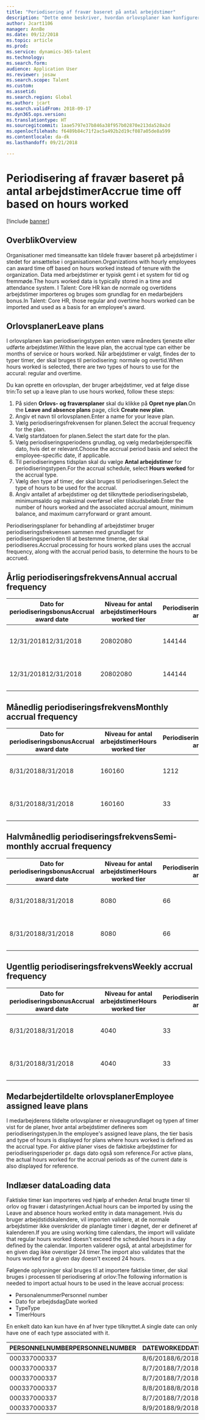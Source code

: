 ```yaml
---
title: "Periodisering af fravær baseret på antal arbejdstimer"
description: "Dette emne beskriver, hvordan orlovsplaner kan konfigureres til at periodisere fravær baseret på timearbejde."
author: Jcart1106
manager: AnnBe
ms.date: 09/12/2018
ms.topic: article
ms.prod: 
ms.service: dynamics-365-talent
ms.technology: 
ms.search.form: 
audience: Application User
ms.reviewer: josaw
ms.search.scope: Talent
ms.custom: 
ms.assetid: 
ms.search.region: Global
ms.author: jcart
ms.search.validFrom: 2018-09-17
ms.dyn365.ops.version: 
ms.translationtype: HT
ms.sourcegitcommit: 1aae5797e37b846a38f957b02870e213da528a2d
ms.openlocfilehash: f6489b84c71f2ac5a492b2d19cf087a05de8a599
ms.contentlocale: da-dk
ms.lasthandoff: 09/21/2018

---
```


# <a name="accrue-time-off-based-on-hours-worked"></a><span data-ttu-id="cf2d9-103">Periodisering af fravær baseret på antal arbejdstimer</span><span class="sxs-lookup"><span data-stu-id="cf2d9-103">Accrue time off based on hours worked</span></span>

[!include [banner](includes/banner.md)]


## <a name="overview"></a><span data-ttu-id="cf2d9-104">Overblik</span><span class="sxs-lookup"><span data-stu-id="cf2d9-104">Overview</span></span>

<span data-ttu-id="cf2d9-105">Organisationer med timeansatte kan tildele fravær baseret på arbejdstimer i stedet for ansættelse i organisationen.</span><span class="sxs-lookup"><span data-stu-id="cf2d9-105">Organizations with hourly employees can award time off based on hours worked instead of tenure with the organization.</span></span> <span data-ttu-id="cf2d9-106">Data med arbejdstimer er typisk gemt i et system for tid og fremmøde.</span><span class="sxs-lookup"><span data-stu-id="cf2d9-106">The hours worked data is typically stored in a time and attendance system.</span></span> <span data-ttu-id="cf2d9-107">I Talent: Core HR kan de normale og overtidens arbejdstimer importeres og bruges som grundlag for en medarbejders bonus.</span><span class="sxs-lookup"><span data-stu-id="cf2d9-107">In Talent: Core HR, those regular and overtime hours worked can be imported and used as a basis for an employee's award.</span></span>

## <a name="leave-plans"></a><span data-ttu-id="cf2d9-108">Orlovsplaner</span><span class="sxs-lookup"><span data-stu-id="cf2d9-108">Leave plans</span></span>

<span data-ttu-id="cf2d9-109">I orlovsplanen kan periodiseringstypen enten være måneders tjeneste eller udførte arbejdstimer.</span><span class="sxs-lookup"><span data-stu-id="cf2d9-109">Within the leave plan, the accrual type can either be months of service or hours worked.</span></span> <span data-ttu-id="cf2d9-110">Når arbejdstimer er valgt, findes der to typer timer, der skal bruges til periodisering: normale og overtid.</span><span class="sxs-lookup"><span data-stu-id="cf2d9-110">When hours worked is selected, there are two types of hours to use for the accural: regular and overtime.</span></span>

<span data-ttu-id="cf2d9-111">Du kan oprette en orlovsplan, der bruger arbejdstimer, ved at følge disse trin:</span><span class="sxs-lookup"><span data-stu-id="cf2d9-111">To set up a leave plan to use hours worked, follow these steps:</span></span>

1. <span data-ttu-id="cf2d9-112">På siden **Orlovs- og fraværsplaner** skal du klikke på **Opret nye plan**.</span><span class="sxs-lookup"><span data-stu-id="cf2d9-112">On the **Leave and absence plans** page, click **Create new plan**.</span></span>
2. <span data-ttu-id="cf2d9-113">Angiv et navn til orlovsplanen.</span><span class="sxs-lookup"><span data-stu-id="cf2d9-113">Enter a name for your leave plan.</span></span>
3. <span data-ttu-id="cf2d9-114">Vælg periodiseringsfrekvensen for planen.</span><span class="sxs-lookup"><span data-stu-id="cf2d9-114">Select the accrual frequency for the plan.</span></span>
5. <span data-ttu-id="cf2d9-115">Vælg startdatoen for planen.</span><span class="sxs-lookup"><span data-stu-id="cf2d9-115">Select the start date for the plan.</span></span>
6. <span data-ttu-id="cf2d9-116">Vælg periodiseringsperiodens grundlag, og vælg medarbejderspecifik dato, hvis det er relevant.</span><span class="sxs-lookup"><span data-stu-id="cf2d9-116">Choose the accrual period basis and select the employee-specific date, if applicable.</span></span>
7. <span data-ttu-id="cf2d9-117">Til periodiseringens tidsplan skal du vælge **Antal arbejdstimer** for periodiseringstypen.</span><span class="sxs-lookup"><span data-stu-id="cf2d9-117">For the accrual schedule, select **Hours worked** for the accrual type.</span></span>
8. <span data-ttu-id="cf2d9-118">Vælg den type af timer, der skal bruges til periodiseringen.</span><span class="sxs-lookup"><span data-stu-id="cf2d9-118">Select the type of hours to be used for the accrual.</span></span>
9. <span data-ttu-id="cf2d9-119">Angiv antallet af arbejdstimer og det tilknyttede periodiseringsbeløb, minimumsaldo og maksimal overførsel eller tilskudsbeløb.</span><span class="sxs-lookup"><span data-stu-id="cf2d9-119">Enter the number of hours worked and the associated accrual amount, minimum balance, and maximum carryforward or grant amount.</span></span>

<span data-ttu-id="cf2d9-120">Periodiseringsplaner for behandling af arbejdstimer bruger periodiseringsfrekvensen sammen med grundlaget for periodiseringsperioden til at bestemme timerne, der skal periodiseres.</span><span class="sxs-lookup"><span data-stu-id="cf2d9-120">Accrual processing for hours worked plans uses the accrual frequency, along with the accrual period basis, to determine the hours to be accrued.</span></span>

## <a name="annual-accrual-frequency"></a><span data-ttu-id="cf2d9-121">Årlig periodiseringsfrekvens</span><span class="sxs-lookup"><span data-stu-id="cf2d9-121">Annual accrual frequency</span></span>

| <span data-ttu-id="cf2d9-122">Dato for periodiseringsbonus</span><span class="sxs-lookup"><span data-stu-id="cf2d9-122">Accrual award date</span></span>    | <span data-ttu-id="cf2d9-123">Niveau for antal arbejdstimer</span><span class="sxs-lookup"><span data-stu-id="cf2d9-123">Hours worked tier</span></span>    | <span data-ttu-id="cf2d9-124">Periodiseringsbeløb</span><span class="sxs-lookup"><span data-stu-id="cf2d9-124">Accrual amount</span></span>        | <span data-ttu-id="cf2d9-125">Datoer for antal arbejdstimer</span><span class="sxs-lookup"><span data-stu-id="cf2d9-125">Hours worked dates</span></span>   | <span data-ttu-id="cf2d9-126">Faktiske antal arbejdstimer</span><span class="sxs-lookup"><span data-stu-id="cf2d9-126">Hours worked actuals</span></span>| <span data-ttu-id="cf2d9-127">Bonus</span><span class="sxs-lookup"><span data-stu-id="cf2d9-127">Award</span></span>               |
| --------------------- | -------------------- | --------------------- | -------------------- |-------------------- |-------------------- |
| <span data-ttu-id="cf2d9-128">12/31/2018</span><span class="sxs-lookup"><span data-stu-id="cf2d9-128">12/31/2018</span></span>            | <span data-ttu-id="cf2d9-129">2080</span><span class="sxs-lookup"><span data-stu-id="cf2d9-129">2080</span></span>                 | <span data-ttu-id="cf2d9-130">144</span><span class="sxs-lookup"><span data-stu-id="cf2d9-130">144</span></span>                   | <span data-ttu-id="cf2d9-131">01-01-2018 til 31-12-2018</span><span class="sxs-lookup"><span data-stu-id="cf2d9-131">1/1/2018-12/31/2018</span></span>  | <span data-ttu-id="cf2d9-132">2085</span><span class="sxs-lookup"><span data-stu-id="cf2d9-132">2085</span></span>                | <span data-ttu-id="cf2d9-133">144</span><span class="sxs-lookup"><span data-stu-id="cf2d9-133">144</span></span>                 |        
| <span data-ttu-id="cf2d9-134">12/31/2018</span><span class="sxs-lookup"><span data-stu-id="cf2d9-134">12/31/2018</span></span>            | <span data-ttu-id="cf2d9-135">2080</span><span class="sxs-lookup"><span data-stu-id="cf2d9-135">2080</span></span>                 | <span data-ttu-id="cf2d9-136">144</span><span class="sxs-lookup"><span data-stu-id="cf2d9-136">144</span></span>                   | <span data-ttu-id="cf2d9-137">01-01-2018 til 31-12-2018</span><span class="sxs-lookup"><span data-stu-id="cf2d9-137">1/1/2018-12/31/2018</span></span>  | <span data-ttu-id="cf2d9-138">2000</span><span class="sxs-lookup"><span data-stu-id="cf2d9-138">2000</span></span>                | <span data-ttu-id="cf2d9-139">0</span><span class="sxs-lookup"><span data-stu-id="cf2d9-139">0</span></span>                 |


## <a name="monthly-accrual-frequency"></a><span data-ttu-id="cf2d9-140">Månedlig periodiseringsfrekvens</span><span class="sxs-lookup"><span data-stu-id="cf2d9-140">Monthly accrual frequency</span></span>

| <span data-ttu-id="cf2d9-141">Dato for periodiseringsbonus</span><span class="sxs-lookup"><span data-stu-id="cf2d9-141">Accrual award date</span></span>    | <span data-ttu-id="cf2d9-142">Niveau for antal arbejdstimer</span><span class="sxs-lookup"><span data-stu-id="cf2d9-142">Hours worked tier</span></span>    | <span data-ttu-id="cf2d9-143">Periodiseringsbeløb</span><span class="sxs-lookup"><span data-stu-id="cf2d9-143">Accrual amount</span></span>        | <span data-ttu-id="cf2d9-144">Datoer for antal arbejdstimer</span><span class="sxs-lookup"><span data-stu-id="cf2d9-144">Hours worked dates</span></span>   | <span data-ttu-id="cf2d9-145">Faktiske antal arbejdstimer</span><span class="sxs-lookup"><span data-stu-id="cf2d9-145">Hours worked actuals</span></span>| <span data-ttu-id="cf2d9-146">Bonus</span><span class="sxs-lookup"><span data-stu-id="cf2d9-146">Award</span></span>               |
| --------------------- | -------------------- | --------------------- | -------------------- |-------------------- |-------------------- |
| <span data-ttu-id="cf2d9-147">8/31/2018</span><span class="sxs-lookup"><span data-stu-id="cf2d9-147">8/31/2018</span></span>             | <span data-ttu-id="cf2d9-148">160</span><span class="sxs-lookup"><span data-stu-id="cf2d9-148">160</span></span>                  | <span data-ttu-id="cf2d9-149">12</span><span class="sxs-lookup"><span data-stu-id="cf2d9-149">12</span></span>                    | <span data-ttu-id="cf2d9-150">01-08-2018 til 31-08-2018</span><span class="sxs-lookup"><span data-stu-id="cf2d9-150">8/1/2018-8/31/2018</span></span>   | <span data-ttu-id="cf2d9-151">184</span><span class="sxs-lookup"><span data-stu-id="cf2d9-151">184</span></span>                 | <span data-ttu-id="cf2d9-152">12</span><span class="sxs-lookup"><span data-stu-id="cf2d9-152">12</span></span>                  |        
| <span data-ttu-id="cf2d9-153">8/31/2018</span><span class="sxs-lookup"><span data-stu-id="cf2d9-153">8/31/2018</span></span>             | <span data-ttu-id="cf2d9-154">160</span><span class="sxs-lookup"><span data-stu-id="cf2d9-154">160</span></span>                  | <span data-ttu-id="cf2d9-155">3</span><span class="sxs-lookup"><span data-stu-id="cf2d9-155">3</span></span>                     | <span data-ttu-id="cf2d9-156">01-08-2018 til 31-08-2018</span><span class="sxs-lookup"><span data-stu-id="cf2d9-156">8/1/2018-8/31/2018</span></span>   | <span data-ttu-id="cf2d9-157">184</span><span class="sxs-lookup"><span data-stu-id="cf2d9-157">184</span></span>                 | <span data-ttu-id="cf2d9-158">3</span><span class="sxs-lookup"><span data-stu-id="cf2d9-158">3</span></span>                   |

## <a name="semi-monthly-accrual-frequency"></a><span data-ttu-id="cf2d9-159">Halvmånedlig periodiseringsfrekvens</span><span class="sxs-lookup"><span data-stu-id="cf2d9-159">Semi-monthly accrual frequency</span></span>

| <span data-ttu-id="cf2d9-160">Dato for periodiseringsbonus</span><span class="sxs-lookup"><span data-stu-id="cf2d9-160">Accrual award date</span></span>    | <span data-ttu-id="cf2d9-161">Niveau for antal arbejdstimer</span><span class="sxs-lookup"><span data-stu-id="cf2d9-161">Hours worked tier</span></span>    | <span data-ttu-id="cf2d9-162">Periodiseringsbeløb</span><span class="sxs-lookup"><span data-stu-id="cf2d9-162">Accrual amount</span></span>        | <span data-ttu-id="cf2d9-163">Datoer for antal arbejdstimer</span><span class="sxs-lookup"><span data-stu-id="cf2d9-163">Hours worked dates</span></span>   | <span data-ttu-id="cf2d9-164">Faktiske antal arbejdstimer</span><span class="sxs-lookup"><span data-stu-id="cf2d9-164">Hours worked actuals</span></span>| <span data-ttu-id="cf2d9-165">Bonus</span><span class="sxs-lookup"><span data-stu-id="cf2d9-165">Award</span></span>               |
| --------------------- | -------------------- | --------------------- | -------------------- |-------------------- |-------------------- |
| <span data-ttu-id="cf2d9-166">8/31/2018</span><span class="sxs-lookup"><span data-stu-id="cf2d9-166">8/31/2018</span></span>             | <span data-ttu-id="cf2d9-167">80</span><span class="sxs-lookup"><span data-stu-id="cf2d9-167">80</span></span>                   | <span data-ttu-id="cf2d9-168">6</span><span class="sxs-lookup"><span data-stu-id="cf2d9-168">6</span></span>                     | <span data-ttu-id="cf2d9-169">16-08-2018 til 31-08-2018</span><span class="sxs-lookup"><span data-stu-id="cf2d9-169">8/16/2018-8/31/2018</span></span>  | <span data-ttu-id="cf2d9-170">81</span><span class="sxs-lookup"><span data-stu-id="cf2d9-170">81</span></span>                  | <span data-ttu-id="cf2d9-171">6</span><span class="sxs-lookup"><span data-stu-id="cf2d9-171">6</span></span>                  |        
| <span data-ttu-id="cf2d9-172">8/31/2018</span><span class="sxs-lookup"><span data-stu-id="cf2d9-172">8/31/2018</span></span>             | <span data-ttu-id="cf2d9-173">80</span><span class="sxs-lookup"><span data-stu-id="cf2d9-173">80</span></span>                   | <span data-ttu-id="cf2d9-174">6</span><span class="sxs-lookup"><span data-stu-id="cf2d9-174">6</span></span>                     | <span data-ttu-id="cf2d9-175">16-08-2018 til 31-08-2018</span><span class="sxs-lookup"><span data-stu-id="cf2d9-175">8/16/2018-8/31/2018</span></span>  | <span data-ttu-id="cf2d9-176">75</span><span class="sxs-lookup"><span data-stu-id="cf2d9-176">75</span></span>                  | <span data-ttu-id="cf2d9-177">0</span><span class="sxs-lookup"><span data-stu-id="cf2d9-177">0</span></span>                   |

## <a name="weekly-accrual-frequency"></a><span data-ttu-id="cf2d9-178">Ugentlig periodiseringsfrekvens</span><span class="sxs-lookup"><span data-stu-id="cf2d9-178">Weekly accrual frequency</span></span>

| <span data-ttu-id="cf2d9-179">Dato for periodiseringsbonus</span><span class="sxs-lookup"><span data-stu-id="cf2d9-179">Accrual award date</span></span>    | <span data-ttu-id="cf2d9-180">Niveau for antal arbejdstimer</span><span class="sxs-lookup"><span data-stu-id="cf2d9-180">Hours worked tier</span></span>    | <span data-ttu-id="cf2d9-181">Periodiseringsbeløb</span><span class="sxs-lookup"><span data-stu-id="cf2d9-181">Accrual amount</span></span>        | <span data-ttu-id="cf2d9-182">Datoer for antal arbejdstimer</span><span class="sxs-lookup"><span data-stu-id="cf2d9-182">Hours worked dates</span></span>   | <span data-ttu-id="cf2d9-183">Faktiske antal arbejdstimer</span><span class="sxs-lookup"><span data-stu-id="cf2d9-183">Hours worked actuals</span></span>| <span data-ttu-id="cf2d9-184">Bonus</span><span class="sxs-lookup"><span data-stu-id="cf2d9-184">Award</span></span>               |
| --------------------- | -------------------- | --------------------- | -------------------- |-------------------- |-------------------- |
| <span data-ttu-id="cf2d9-185">8/31/2018</span><span class="sxs-lookup"><span data-stu-id="cf2d9-185">8/31/2018</span></span>             | <span data-ttu-id="cf2d9-186">40</span><span class="sxs-lookup"><span data-stu-id="cf2d9-186">40</span></span>                   | <span data-ttu-id="cf2d9-187">3</span><span class="sxs-lookup"><span data-stu-id="cf2d9-187">3</span></span>                     | <span data-ttu-id="cf2d9-188">27-08-2018 til 31-08-2018</span><span class="sxs-lookup"><span data-stu-id="cf2d9-188">8/27/2018-8/31/2018</span></span>  | <span data-ttu-id="cf2d9-189">42</span><span class="sxs-lookup"><span data-stu-id="cf2d9-189">42</span></span>                  | <span data-ttu-id="cf2d9-190">3</span><span class="sxs-lookup"><span data-stu-id="cf2d9-190">3</span></span>                  |        
| <span data-ttu-id="cf2d9-191">8/31/2018</span><span class="sxs-lookup"><span data-stu-id="cf2d9-191">8/31/2018</span></span>             | <span data-ttu-id="cf2d9-192">40</span><span class="sxs-lookup"><span data-stu-id="cf2d9-192">40</span></span>                   | <span data-ttu-id="cf2d9-193">3</span><span class="sxs-lookup"><span data-stu-id="cf2d9-193">3</span></span>                     | <span data-ttu-id="cf2d9-194">27-08-2018 til 31-08-2018</span><span class="sxs-lookup"><span data-stu-id="cf2d9-194">8/27/2018-8/31/2018</span></span>  | <span data-ttu-id="cf2d9-195">35</span><span class="sxs-lookup"><span data-stu-id="cf2d9-195">35</span></span>                  | <span data-ttu-id="cf2d9-196">0</span><span class="sxs-lookup"><span data-stu-id="cf2d9-196">0</span></span>                   |

## <a name="employee-assigned-leave-plans"></a><span data-ttu-id="cf2d9-197">Medarbejdertildelte orlovsplaner</span><span class="sxs-lookup"><span data-stu-id="cf2d9-197">Employee assigned leave plans</span></span>

<span data-ttu-id="cf2d9-198">I medarbejderens tildelte orlovsplaner er niveaugrundlaget og typen af timer vist for de planer, hvor antal arbejdstimer defineres som periodiseringstypen.</span><span class="sxs-lookup"><span data-stu-id="cf2d9-198">In the employee's assigned leave plans, the tier basis and type of hours is displayed for plans where hours worked is defined as the accrual type.</span></span> <span data-ttu-id="cf2d9-199">For aktive planer vises de faktiske arbejdstimer for periodiseringsperioder pr. dags dato også som reference.</span><span class="sxs-lookup"><span data-stu-id="cf2d9-199">For active plans, the actual hours worked for the accrual periods as of the current date is also displayed for reference.</span></span> 

## <a name="loading-data"></a><span data-ttu-id="cf2d9-200">Indlæser data</span><span class="sxs-lookup"><span data-stu-id="cf2d9-200">Loading data</span></span>

<span data-ttu-id="cf2d9-201">Faktiske timer kan importeres ved hjælp af enheden Antal brugte timer til orlov og fravær i datastyringen.</span><span class="sxs-lookup"><span data-stu-id="cf2d9-201">Actual hours can be imported by using the Leave and absence hours worked entity in data management.</span></span> <span data-ttu-id="cf2d9-202">Hvis du bruger arbejdstidskalendere, vil importen validere, at de normale arbejdstimer ikke overskrider de planlagte timer i døgnet, der er defineret af kalenderen.</span><span class="sxs-lookup"><span data-stu-id="cf2d9-202">If you are using working time calendars, the import will validate that regular hours worked doesn't exceed the scheduled hours in a day defined by the calendar.</span></span> <span data-ttu-id="cf2d9-203">Importen validerer også, at antal arbejdstimer for en given dag ikke overstiger 24 timer.</span><span class="sxs-lookup"><span data-stu-id="cf2d9-203">The import also validates that the hours worked for a given day doesn't exceed 24 hours.</span></span> 

<span data-ttu-id="cf2d9-204">Følgende oplysninger skal bruges til at importere faktiske timer, der skal bruges i processen til periodisering af orlov:</span><span class="sxs-lookup"><span data-stu-id="cf2d9-204">The following information is needed to import actual hours to be used in the leave accrual process:</span></span>

+ <span data-ttu-id="cf2d9-205">Personalenummer</span><span class="sxs-lookup"><span data-stu-id="cf2d9-205">Personnel number</span></span> 
+ <span data-ttu-id="cf2d9-206">Dato for arbejdsdag</span><span class="sxs-lookup"><span data-stu-id="cf2d9-206">Date worked</span></span>
+ <span data-ttu-id="cf2d9-207">Type</span><span class="sxs-lookup"><span data-stu-id="cf2d9-207">Type</span></span>
+ <span data-ttu-id="cf2d9-208">Timer</span><span class="sxs-lookup"><span data-stu-id="cf2d9-208">Hours</span></span>

<span data-ttu-id="cf2d9-209">En enkelt dato kan kun have én af hver type tilknyttet.</span><span class="sxs-lookup"><span data-stu-id="cf2d9-209">A single date can only have one of each type associated with it.</span></span>

| <span data-ttu-id="cf2d9-210">PERSONNELNUMBER</span><span class="sxs-lookup"><span data-stu-id="cf2d9-210">PERSONNELNUMBER</span></span>       | <span data-ttu-id="cf2d9-211">DATEWORKED</span><span class="sxs-lookup"><span data-stu-id="cf2d9-211">DATEWORKED</span></span>           | <span data-ttu-id="cf2d9-212">TYPE</span><span class="sxs-lookup"><span data-stu-id="cf2d9-212">TYPE</span></span>                  | <span data-ttu-id="cf2d9-213">HOURS</span><span class="sxs-lookup"><span data-stu-id="cf2d9-213">HOURS</span></span>                |
| --------------------- | -------------------- | --------------------- | -------------------- |
| <span data-ttu-id="cf2d9-214">000337</span><span class="sxs-lookup"><span data-stu-id="cf2d9-214">000337</span></span>                | <span data-ttu-id="cf2d9-215">8/6/2018</span><span class="sxs-lookup"><span data-stu-id="cf2d9-215">8/6/2018</span></span>             | <span data-ttu-id="cf2d9-216">Regulær</span><span class="sxs-lookup"><span data-stu-id="cf2d9-216">Regular</span></span>               | <span data-ttu-id="cf2d9-217">8</span><span class="sxs-lookup"><span data-stu-id="cf2d9-217">8</span></span>                    |       
| <span data-ttu-id="cf2d9-218">000337</span><span class="sxs-lookup"><span data-stu-id="cf2d9-218">000337</span></span>                | <span data-ttu-id="cf2d9-219">8/7/2018</span><span class="sxs-lookup"><span data-stu-id="cf2d9-219">8/7/2018</span></span>             | <span data-ttu-id="cf2d9-220">Regulær</span><span class="sxs-lookup"><span data-stu-id="cf2d9-220">Regular</span></span>               | <span data-ttu-id="cf2d9-221">8</span><span class="sxs-lookup"><span data-stu-id="cf2d9-221">8</span></span>                    |
| <span data-ttu-id="cf2d9-222">000337</span><span class="sxs-lookup"><span data-stu-id="cf2d9-222">000337</span></span>                | <span data-ttu-id="cf2d9-223">8/7/2018</span><span class="sxs-lookup"><span data-stu-id="cf2d9-223">8/7/2018</span></span>             | <span data-ttu-id="cf2d9-224">Overtid</span><span class="sxs-lookup"><span data-stu-id="cf2d9-224">Overtime</span></span>              | <span data-ttu-id="cf2d9-225">3</span><span class="sxs-lookup"><span data-stu-id="cf2d9-225">3</span></span>                    |
| <span data-ttu-id="cf2d9-226">000337</span><span class="sxs-lookup"><span data-stu-id="cf2d9-226">000337</span></span>                | <span data-ttu-id="cf2d9-227">8/8/2018</span><span class="sxs-lookup"><span data-stu-id="cf2d9-227">8/8/2018</span></span>             | <span data-ttu-id="cf2d9-228">Regulær</span><span class="sxs-lookup"><span data-stu-id="cf2d9-228">Regular</span></span>               | <span data-ttu-id="cf2d9-229">8</span><span class="sxs-lookup"><span data-stu-id="cf2d9-229">8</span></span>                    |
| <span data-ttu-id="cf2d9-230">000337</span><span class="sxs-lookup"><span data-stu-id="cf2d9-230">000337</span></span>                | <span data-ttu-id="cf2d9-231">8/7/2018</span><span class="sxs-lookup"><span data-stu-id="cf2d9-231">8/7/2018</span></span>             | <span data-ttu-id="cf2d9-232">Regulær</span><span class="sxs-lookup"><span data-stu-id="cf2d9-232">Regular</span></span>               | <span data-ttu-id="cf2d9-233">8</span><span class="sxs-lookup"><span data-stu-id="cf2d9-233">8</span></span>                    |
| <span data-ttu-id="cf2d9-234">000337</span><span class="sxs-lookup"><span data-stu-id="cf2d9-234">000337</span></span>                | <span data-ttu-id="cf2d9-235">8/9/2018</span><span class="sxs-lookup"><span data-stu-id="cf2d9-235">8/9/2018</span></span>             | <span data-ttu-id="cf2d9-236">Regulær</span><span class="sxs-lookup"><span data-stu-id="cf2d9-236">Regular</span></span>               | <span data-ttu-id="cf2d9-237">8</span><span class="sxs-lookup"><span data-stu-id="cf2d9-237">8</span></span>                    |

